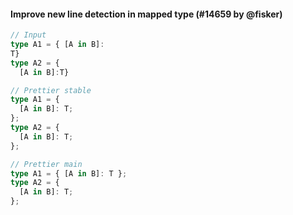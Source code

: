 #### Improve new line detection in mapped type (#14659 by @fisker)

<!-- prettier-ignore -->
```ts
// Input
type A1 = { [A in B]:
T}
type A2 = {
  [A in B]:T}

// Prettier stable
type A1 = {
  [A in B]: T;
};
type A2 = {
  [A in B]: T;
};

// Prettier main
type A1 = { [A in B]: T };
type A2 = {
  [A in B]: T;
};
```
